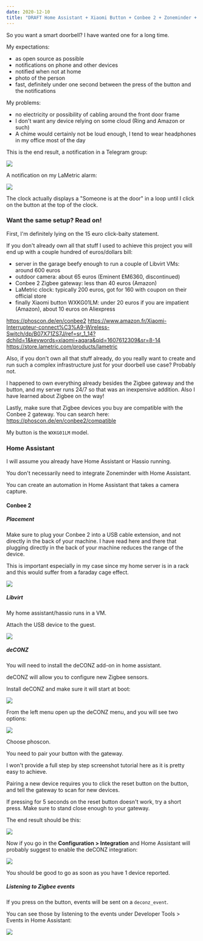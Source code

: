 ```yaml
---
date: 2020-12-10
title: "DRAFT Home Assistant + Xiaomi Button + Conbee 2 + Zoneminder + LaMetric + Telegram = a smart 15 euro doorbell"
---
```


So you want a smart doorbell? I have wanted one for a long time.

My expectations:

- as open source as possible
- notifications on phone and other devices
- notified when not at home
- photo of the person
- fast, definitely under one second between the press of the button and the notifications

My problems:

- no electricity or possibility of cabling around the front door frame
- I don't want any device relying on some cloud (Ring and Amazon or such)
- A chime would certainly not be loud enough, I tend to wear headphones in my office most of the day

This is the end result, a notification in a Telegram group:

![](https://blog.wains.be/images/doorbell/result.png)

A notification on my LaMetric alarm:

![](https://blog.wains.be/images/doorbell/lametric.png)

The clock actually displays a "Someone is at the door" in a loop until I click on the button at the top of the clock.

### Want the same setup? Read on!

First, I'm definitely lying on the 15 euro click-baity statement.

If you don't already own all that stuff I used to achieve this project you will end up with a couple hundred of euros/dollars bill:

- server in the garage beefy enough to run a couple of Libvirt VMs: around 600 euros
- outdoor camera: about 65 euros (Eminent EM6360, discontinued)
- Conbee 2 Zigbee gateway: less than 40 euros (Amazon)
- LaMetric clock: typically 200 euros, got for 160 with coupon on their official store
- finally Xiaomi button WXKG01LM: under 20 euros if you are impatient (Amazon), about 10 euros on Aliexpress

https://phoscon.de/en/conbee2
https://www.amazon.fr/Xiaomi-Interrupteur-connect%C3%A9-Wireless-Switch/dp/B07X71ZS7J/ref=sr_1_14?dchild=1&keywords=xiaomi+aqara&qid=1607612309&sr=8-14
https://store.lametric.com/products/lametric

Also, if you don't own all that stuff already, do you really want to create and run such a complex infrastructure just for your doorbell use case? Probably not.

I happened to own everything already besides the Zigbee gateway and the button, and my server runs 24/7 so that was an inexpensive addition. Also I have learned about Zigbee on the way!

Lastly, make sure that Zigbee devices you buy are compatible with the Conbee 2 gateway. You can search here: https://phoscon.de/en/conbee2/compatible

My button is the `WXKG01LM` model.

### Home Assistant

I will assume you already have Home Assistant or Hassio running.

You don't necessarily need to integrate Zoneminder with Home Assistant.

You can create an automation in Home Assistant that takes a camera capture.

#### Conbee 2

##### Placement

Make sure to plug your Conbee 2 into a USB cable extension, and not directly in the back of your machine. I have read here and there that plugging directly in the back of your machine reduces the range of the device.

This is important especially in my case since my home server is in a rack and this would suffer from a faraday cage effect.

![](https://blog.wains.be/images/doorbell/server.png)

##### Libvirt

My home assistant/hassio runs in a VM.

Attach the USB device to the guest.

![](https://blog.wains.be/images/doorbell/vm.png)

##### deCONZ

You will need to install the deCONZ add-on in home assistant.

deCONZ will allow you to configure new Zigbee sensors.

Install deCONZ and make sure it will start at boot:

![](https://blog.wains.be/images/doorbell/deconz.png)

From the left menu open up the deCONZ menu, and you will see two options:

![](https://blog.wains.be/images/doorbell/phoscon.png)

Choose phoscon.

You need to pair your button with the gateway.

I won't provide a full step by step screenshot tutorial here as it is pretty easy to achieve.

Pairing a new device requires you to click the reset button on the button, and tell the gateway to scan for new devices.

If pressing for 5 seconds on the reset button doesn't work, try a short press. Make sure to stand close enough to your gateway.

The end result should be this:

![](https://blog.wains.be/images/doorbell/pair.png)

Now if you go in the **Configuration > Integration** and Home Assistant will probably suggest to enable the deCONZ integration:

![](https://blog.wains.be/images/doorbell/integration.png)

You should be good to go as soon as you have 1 device reported.

##### Listening to Zigbee events

If you press on the button, events will be sent on a `deconz_event`.

You can see those by listening to the events under Developer Tools > Events in Home Assistant:

![](https://blog.wains.be/images/doorbell/events.png)